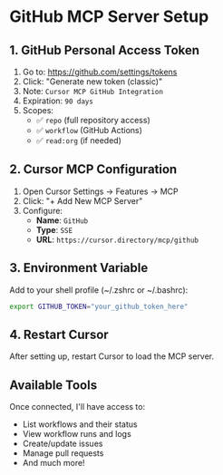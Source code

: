 # GitHub MCP Server Setup

## 1. GitHub Personal Access Token
1. Go to: https://github.com/settings/tokens
2. Click: "Generate new token (classic)"
3. Note: `Cursor MCP GitHub Integration`
4. Expiration: `90 days`
5. Scopes:
   - ✅ `repo` (full repository access)
   - ✅ `workflow` (GitHub Actions)
   - ✅ `read:org` (if needed)

## 2. Cursor MCP Configuration
1. Open Cursor Settings → Features → MCP
2. Click: "+ Add New MCP Server"
3. Configure:
   - **Name**: `GitHub`
   - **Type**: `SSE`
   - **URL**: `https://cursor.directory/mcp/github`

## 3. Environment Variable
Add to your shell profile (~/.zshrc or ~/.bashrc):
```bash
export GITHUB_TOKEN="your_github_token_here"
```

## 4. Restart Cursor
After setting up, restart Cursor to load the MCP server.

## Available Tools
Once connected, I'll have access to:
- List workflows and their status
- View workflow runs and logs
- Create/update issues
- Manage pull requests
- And much more!
